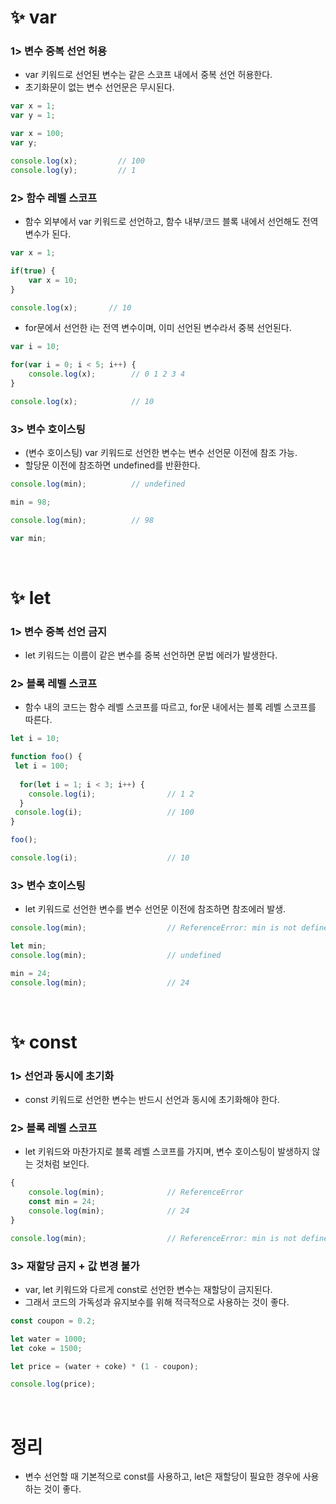 # ✨ var
### 1> 변수 중복 선언 허용
- var 키워드로 선언된 변수는 같은 스코프 내에서 중복 선언 허용한다.
- 초기화문이 없는 변수 선언문은 무시된다.

```js
var x = 1;
var y = 1;

var x = 100;
var y;

console.log(x);         // 100
console.log(y);         // 1
```

### 2> 함수 레벨 스코프
- 함수 외부에서 var 키워드로 선언하고, 함수 내부/코드 블록 내에서 선언해도 전역 변수가 된다.
```js
var x = 1;

if(true) {
	var x = 10;
}

console.log(x);		  // 10
```

- for문에서 선언한 i는 전역 변수이며, 이미 선언된 변수라서 중복 선언된다.
```js
var i = 10;

for(var i = 0; i < 5; i++) {
	console.log(x);        // 0 1 2 3 4    	 
}

console.log(x);            // 10
```

### 3> 변수 호이스팅
- (변수 호이스팅) var 키워드로 선언한 변수는 변수 선언문 이전에 참조 가능.
- 할당문 이전에 참조하면 undefined를 반환한다.

```js
console.log(min);          // undefined

min = 98;

console.log(min);          // 98

var min;
```

<br>

# ✨ let
### 1> 변수 중복 선언 금지
- let 키워드는 이름이 같은 변수를 중복 선언하면 문법 에러가 발생한다.

### 2> 블록 레벨 스코프
- 함수 내의 코드는 함수 레벨 스코프를 따르고, for문 내에서는 블록 레벨 스코프를 따른다.
```js
let i = 10;

function foo() {
 let i = 100;
  
  for(let i = 1; i < 3; i++) {
  	console.log(i);                // 1 2  
  }
 console.log(i);                   // 100
}

foo();

console.log(i);                    // 10
```

### 3> 변수 호이스팅
- let 키워드로 선언한 변수를 변수 선언문 이전에 참조하면 참조에러 발생.
```js
console.log(min);                  // ReferenceError: min is not defined

let min;
console.log(min);                  // undefined

min = 24;
console.log(min);                  // 24

```

<br>

# ✨ const

### 1> 선언과 동시에 초기화
- const 키워드로 선언한 변수는 반드시 선언과 동시에 초기화해야 한다.

### 2> 블록 레벨 스코프
- let 키워드와 마찬가지로 블록 레벨 스코프를 가지며, 변수 호이스팅이 발생하지 않는 것처럼 보인다.
```js
{
	console.log(min);              // ReferenceError
	const min = 24;
  	console.log(min);              // 24    
}

console.log(min);                  // ReferenceError: min is not defined
```


### 3> 재할당 금지 + 값 변경 불가
- var, let 키워드와 다르게 const로 선언한 변수는 재할당이 금지된다.
- 그래서 코드의 가독성과 유지보수를 위해 적극적으로 사용하는 것이 좋다.

```js
const coupon = 0.2;

let water = 1000;
let coke = 1500;

let price = (water + coke) * (1 - coupon);

console.log(price);
```

<br>

# 정리
- 변수 선언할 때 기본적으로 const를 사용하고, let은 재할당이 필요한 경우에 사용하는 것이 좋다.